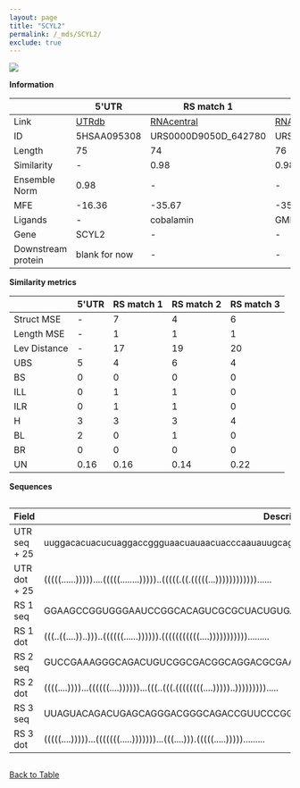 ```yaml
---
layout: page
title: "SCYL2"
permalink: /_mds/SCYL2/
exclude: true
---
```




![](../../alns_9.28.22/aln_5HSAA095308_0.987.png?raw=true)


**Information**

| | 5'UTR       | RS match 1   | RS match 2  | RS match 3 |
| ---- | ----------- | ----------- | ----------- | ----------- |
| Link | <a href="http://utrdb.ba.itb.cnr.it/getutr/5HSAA095308/1" target="_blank" rel="noopener noreferrer">UTRdb</a>   | <a href="https://rnacentral.org/rna/URS0000D9050D/642780" target="_blank" rel="noopener noreferrer">RNAcentral</a>     |<a href="https://rnacentral.org/rna/URS0000D66689/12908" target="_blank" rel="noopener noreferrer">RNAcentral</a>  | <a href="https://rnacentral.org/rna/URS0000D66A63/12908" target="_blank" rel="noopener noreferrer">RNAcentral</a>   |
| ID | 5HSAA095308     | URS0000D9050D_642780     | URS0000D66689_12908     | URS0000D66A63_12908     |
| Length | 75     |  74    | 76   |  74    |
| Similarity | - | 0.98 | 0.98 | 0.97 |
| Ensemble Norm | 0.98 | - | - | - |
| MFE | -16.36 | -35.67 | -35.11 | -24.80 |
| Ligands | - | cobalamin | GMP | Ni/Co |
| Gene | SCYL2 | - | - | - |
| Downstream protein | blank for now    |    -    | -  | - |


**Similarity metrics**

| | 5'UTR       | RS match 1   | RS match 2  | RS match 3 |
| ---- | ----------- | ----------- | ----------- | ----------- |
| Struct MSE | - | 7 | 4 | 6 |
| Length MSE | - | 1 | 1 | 1 |
| Lev Distance | - | 17 | 19 | 20 |
| UBS| 5 | 4 | 6 | 4 |
| BS | 0 | 0 | 0 | 0 |
| ILL | 0 | 1 | 1 | 0 |
| ILR | 0 | 1 | 1 | 0 |
| H | 3 | 3 | 3 | 4 |
| BL | 2 | 0 | 1 | 0 |
| BR | 0 | 0 | 0 | 0 |
| UN | 0.16 | 0.16 | 0.14 | 0.22 |

**Sequences**


<div style="overflow-x:auto;">

<table>
<colgroup>
<col width="30%" />
<col width="70%" />
</colgroup>
<thead>
<tr class="header">
<th>Field</th>
<th>Description</th>
</tr>
</thead>
<tbody>
<tr>
<td markdown="span">UTR seq + 25 </td>
<td markdown="span"> uuggacacuacucuaggaccggguaacuauaacuacccaauauugcagccATGGAGTCCATGCTTAATAAATTGA </td>
</tr>
<tr>
<td markdown="span">UTR dot + 25  </td>
<td markdown="span"> (((((......)))))....(((((........)))))..(((((.((.(((((...))))))))))))......
</td>
</tr>


<tr>
<td markdown="span">RS 1 seq </td>
<td markdown="span"> GGAAGCCGGUGGGAAUCCGGCACAGUCGCGCUACUGUGACACCGCUCCCGAACCUGGGGGCGGUGGAGUCAGAC
</td>
</tr>


<tr>
<td markdown="span">RS 1 dot </td>
<td markdown="span"> (((..((....))..)))..((((((......)))))).(((((((((((....))))))))))).........
</td>
</tr>


<tr>
<td markdown="span">RS 2 seq </td>
<td markdown="span"> GUCCGAAAGGGCAGACUGUCGGCGACGGCAGGACGCGAAGCCUCCGGGCUCGCAAGAGCUAGCGGGGCCGCCAGGA
</td>
</tr>


<tr>
<td markdown="span">RS 2 dot </td>
<td markdown="span"> ((((....))))...((((((....))))))...(((..(((.((((((((....)))))..))))))))).....
</td>
</tr>


<tr>
<td markdown="span">RS 3 seq </td>
<td markdown="span"> UUAGUACAGACUGAGCAGGGACGGGCAGACCGUUCCCGGGCCUUCAGGCAGUGGAAAAACUCCGCAGGACAGCA
</td>
</tr>


<tr>
<td markdown="span">RS 3 dot </td>
<td markdown="span"> (((((....)))))...(((((((.....)))))))...(((....))).(((((.....))))).........
</td>
</tr>

</tbody>
</table>


</div>


[Back to Table](../../display)
